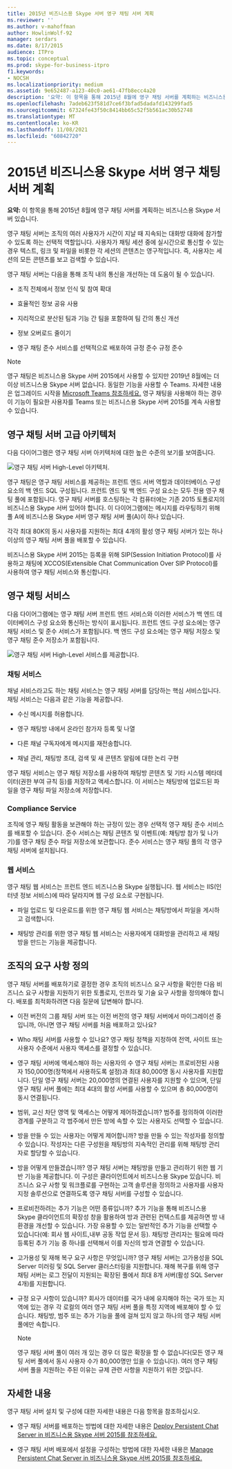```yaml
---
title: 2015년 비즈니스용 Skype 서버 영구 채팅 서버 계획
ms.reviewer: ''
ms.author: v-mahoffman
author: HowlinWolf-92
manager: serdars
ms.date: 8/17/2015
audience: ITPro
ms.topic: conceptual
ms.prod: skype-for-business-itpro
f1.keywords:
- NOCSH
ms.localizationpriority: medium
ms.assetid: 9e652487-a123-40c0-ae61-47fb8ecc4a20
description: '요약: 이 항목을 통해 2015년 8월에 영구 채팅 서버를 계획하는 비즈니스용 Skype 서버 있습니다.'
ms.openlocfilehash: 7adeb623f581d7ce6f3bfad5dadafd143299fad5
ms.sourcegitcommit: 67324fe43f50c8414bb65c52f5b561ac30b52748
ms.translationtype: MT
ms.contentlocale: ko-KR
ms.lasthandoff: 11/08/2021
ms.locfileid: "60842720"
---
```

# <a name="plan-for-persistent-chat-server-in-skype-for-business-server-2015"></a>2015년 비즈니스용 Skype 서버 영구 채팅 서버 계획
 
**요약:** 이 항목을 통해 2015년 8월에 영구 채팅 서버를 계획하는 비즈니스용 Skype 서버 있습니다.
  
영구 채팅 서버는 조직의 여러 사용자가 시간이 지날 때 지속되는 대화방 대화에 참가할 수 있도록 하는 선택적 역할입니다. 사용자가 채팅 세션 중에 실시간으로 통신할 수 있는 경우 텍스트, 링크 및 파일을 비롯한 각 세션의 콘텐츠는 영구적입니다. 즉, 사용자는 세션의 모든 콘텐츠를 보고 검색할 수 있습니다.
  
영구 채팅 서버는 다음을 통해 조직 내의 통신을 개선하는 데 도움이 될 수 있습니다.
  
- 조직 전체에서 정보 인식 및 참여 확대
    
- 효율적인 정보 공유 사용 
    
- 지리적으로 분산된 팀과 기능 간 팀을 포함하여 팀 간의 통신 개선
    
- 정보 오버로드 줄이기
    
- 영구 채팅 준수 서비스를 선택적으로 배포하여 규정 준수 규정 준수

> [!NOTE] 
> 영구 채팅은 비즈니스용 Skype 서버 2015에서 사용할 수 있지만 2019년 8월에는 더 이상 비즈니스용 Skype 서버 없습니다. 동일한 기능을 사용할 수 Teams. 자세한 내용은 업그레이드 시작을 [Microsoft Teams 참조하세요.](/microsoftteams/upgrade-start-here) 영구 채팅을 사용해야 하는 경우 이 기능이 필요한 사용자를 Teams 또는 비즈니스용 Skype 서버 2015를 계속 사용할 수 있습니다. 
    
## <a name="persistent-chat-server-high-level-architecture"></a>영구 채팅 서버 고급 아키텍처

다음 다이어그램은 영구 채팅 서버 아키텍처에 대한 높은 수준의 보기를 보여줍니다. 
  
![영구 채팅 서버 High-Level 아키텍처.](../../media/0344f6e2-0c6d-4391-b4b3-ec31062b1576.png)
  
영구 채팅은 영구 채팅 서비스를 제공하는 프런트 엔드 서버 역할과 데이터베이스 구성 요소의 백 엔드 SQL 구성됩니다. 프런트 엔드 및 백 엔드 구성 요소는 모두 전용 영구 채팅 풀에 포함됩니다. 영구 채팅 서버를 호스팅하는 각 컴퓨터에는 기존 2015 토폴로지의 비즈니스용 Skype 서버 있어야 합니다. 이 다이어그램에는 메시지를 라우팅하기 위해 풀 A에 비즈니스용 Skype 서버 영구 채팅 서버 풀(A)이 하나 있습니다.
  
각각 최대 80K의 동시 사용자를 지원하는 최대 4개의 활성 영구 채팅 서버가 있는 하나 이상의 영구 채팅 서버 풀을 배포할 수 있습니다.
  
비즈니스용 Skype 서버 2015는 등록을 위해 SIP(Session Initiation Protocol)를 사용하고 채팅에 XCCOS(Extensible Chat Communication Over SIP Protocol)를 사용하여 영구 채팅 서비스와 통신합니다. 
  
## <a name="persistent-chat-services"></a>영구 채팅 서비스

다음 다이어그램에는 영구 채팅 서버 프런트 엔드 서비스와 이러한 서비스가 백 엔드 데이터베이스 구성 요소와 통신하는 방식이 표시됩니다. 프런트 엔드 구성 요소에는 영구 채팅 서비스 및 준수 서비스가 포함됩니다. 백 엔드 구성 요소에는 영구 채팅 저장소 및 영구 채팅 준수 저장소가 포함됩니다.
  
![영구 채팅 서버 High-Level 서비스를 제공합니다.](../../media/bcdbadbe-e868-4a46-8a73-36562648fdf7.png)
  
### <a name="chat-service"></a>채팅 서비스

채널 서비스라고도 하는 채팅 서비스는 영구 채팅 서버를 담당하는 핵심 서비스입니다. 채팅 서비스는 다음과 같은 기능을 제공합니다.
  
- 수신 메시지를 허용합니다.
    
- 영구 채팅방 내에서 온라인 참가자 등록 및 나열
    
- 다른 채널 구독자에게 메시지를 재전송합니다.
    
- 채널 관리, 채팅방 초대, 검색 및 새 콘텐츠 알림에 대한 논리 구현
    
영구 채팅 서비스는 영구 채팅 저장소를 사용하여 채팅방 콘텐츠 및 기타 시스템 메타데이터(권한 부여 규칙 등)를 저장하고 액세스합니다. 이 서비스는 채팅방에 업로드된 파일을 영구 채팅 파일 저장소에 저장합니다.
  
### <a name="compliance-service"></a>Compliance Service

조직에 영구 채팅 활동을 보관해야 하는 규정이 있는 경우 선택적 영구 채팅 준수 서비스를 배포할 수 있습니다. 준수 서비스는 채팅 콘텐츠 및 이벤트(예: 채팅방 참가 및 나가기)를 영구 채팅 준수 파일 저장소에 보관합니다. 준수 서비스는 영구 채팅 풀의 각 영구 채팅 서버에 설치됩니다. 
  
### <a name="web-services"></a>웹 서비스

영구 채팅 웹 서비스는 프런트 엔드 비즈니스용 Skype 실행됩니다. 웹 서비스는 IIS(인터넷 정보 서비스)에 따라 달라지며 웹 구성 요소로 구현됩니다.
  
- 파일 업로드 및 다운로드를 위한 영구 채팅 웹 서비스는 채팅방에서 파일을 게시하고 검색합니다.
    
- 채팅방 관리를 위한 영구 채팅 웹 서비스는 사용자에게 대화방을 관리하고 새 채팅방을 만드는 기능을 제공합니다.
    
## <a name="defining-requirements-for-your-organization"></a>조직의 요구 사항 정의

영구 채팅 서버를 배포하기로 결정한 경우 조직의 비즈니스 요구 사항을 확인한 다음 비즈니스 요구 사항을 지원하기 위한 토폴로지, 인프라 및 기술 요구 사항을 정의해야 합니다. 배포를 최적화하려면 다음 질문에 답변해야 합니다.
  
- 이전 버전의 그룹 채팅 서버 또는 이전 버전의 영구 채팅 서버에서 마이그레이션 중입니까, 아니면 영구 채팅 서버를 처음 배포하고 있나요?
    
- Who 채팅 서버를 사용할 수 있나요? 영구 채팅 정책을 지정하여 전역, 사이트 또는 사용자 수준에서 사용자 액세스를 결정할 수 있습니다.
    
- 영구 채팅 서버에 액세스해야 하는 사용자의 수 영구 채팅 서버는 프로비전된 사용자 150,000명(정책에서 사용하도록 설정)과 최대 80,000명 동시 사용자를 지원합니다. 단일 영구 채팅 서버는 20,000명의 연결된 사용자를 지원할 수 있으며, 단일 영구 채팅 서버 풀에는 최대 4대의 활성 서버를 사용할 수 있으며 총 80,000명이 동시 연결됩니다.
    
- 범위, 교신 차단 영역 및 액세스는 어떻게 제어하겠습니까? 범주를 정의하여 이러한 경계를 구분하고 각 범주에서 만든 방에 속할 수 있는 사용자도 선택할 수 있습니다.
    
- 방을 만들 수 있는 사용자는 어떻게 제어합니까? 방을 만들 수 있는 작성자를 정의할 수 있습니다. 작성자는 다른 구성원을 채팅방의 지속적인 관리를 위해 채팅방 관리자로 할당할 수 있습니다.
    
- 방을 어떻게 만들겠습니까? 영구 채팅 서버는 채팅방을 만들고 관리하기 위한 웹 기반 기능을 제공합니다. 이 구성은 클라이언트에서 비즈니스용 Skype 있습니다. 비즈니스 요구 사항 및 워크플로를 구현하는 고객 솔루션을 정의하고 사용자를 사용자 지정 솔루션으로 연결하도록 영구 채팅 서버를 구성할 수 있습니다.
    
- 프로비전하려는 추가 기능은 어떤 종류입니까? 추가 기능을 통해 비즈니스용 Skype 클라이언트의 확장성 창을 활용하여 방과 관련된 컨텍스트를 제공하면 방 내 환경을 개선할 수 있습니다. 가장 유용할 수 있는 일반적인 추가 기능을 선택할 수 있습니다(예: 회사 웹 사이트,내부 공동 작업 문서 등). 채팅방 관리자는 필요에 따라 등록된 추가 기능 중 하나를 선택해서 이를 자신의 방과 연결할 수 있습니다. 
    
- 고가용성 및 재해 복구 요구 사항은 무엇입니까? 영구 채팅 서버는 고가용성을 SQL Server 미러링 및 SQL Server 클러스터링을 지원합니다. 재해 복구를 위해 영구 채팅 서버는 로그 전달이 지원되는 확장된 풀에서 최대 8개 서버(활성 SQL Server 4개)를 지원합니다. 
    
- 규정 요구 사항이 있습니까? 회사가 데이터를 국가 내에 유지해야 하는 국가 또는 지역에 있는 경우 각 로컬의 여러 영구 채팅 서버 풀을 특정 지역에 배포해야 할 수 있습니다. 채팅방, 범주 또는 추가 기능을 풀에 걸쳐 있지 않고 하나의 영구 채팅 서버 풀에만 속합니다. 
    
    > [!NOTE]
    > 영구 채팅 서버 풀이 여러 개 있는 경우 더 많은 확장을 할 수 없습니다(모든 영구 채팅 서버 풀에서 동시 사용자 수가 80,000명만 있을 수 있습니다). 여러 영구 채팅 서버 풀을 지원하는 주된 이유는 규제 관련 사항을 지원하기 위한 것입니다. 
  
## <a name="for-more-information"></a>자세한 내용

영구 채팅 서버 설치 및 구성에 대한 자세한 내용은 다음 항목을 참조하십시오.
  
- 영구 채팅 서버를 배포하는 방법에 대한 자세한 내용은 [Deploy Persistent Chat Server in 비즈니스용 Skype 서버 2015를 참조하세요.](../../deploy/deploy-persistent-chat-server/deploy-persistent-chat-server.md) 
    
- 영구 채팅 서버 배포에서 설정을 구성하는 방법에 대한 자세한 내용은 [Manage Persistent Chat Server in 비즈니스용 Skype 서버 2015를 참조하세요.](../../manage/persistent-chat/persistent-chat.md)
    

